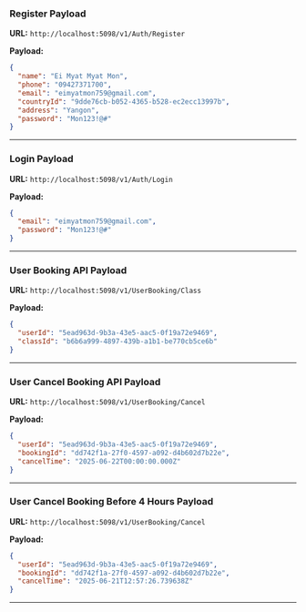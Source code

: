 ### Register Payload

**URL:**
`http://localhost:5098/v1/Auth/Register`

**Payload:**

```json
{
  "name": "Ei Myat Myat Mon",
  "phone": "09427371700",
  "email": "eimyatmon759@gmail.com",
  "countryId": "9dde76cb-b052-4365-b528-ec2ecc13997b",
  "address": "Yangon",
  "password": "Mon123!@#"
}
```

---

### Login Payload

**URL:**
`http://localhost:5098/v1/Auth/Login`

**Payload:**

```json
{
  "email": "eimyatmon759@gmail.com",
  "password": "Mon123!@#"
}
```

---

### User Booking API Payload

**URL:**
`http://localhost:5098/v1/UserBooking/Class`

**Payload:**

```json
{
  "userId": "5ead963d-9b3a-43e5-aac5-0f19a72e9469",
  "classId": "b6b6a999-4897-439b-a1b1-be770cb5ce6b"
}
```

---

### User Cancel Booking API Payload

**URL:**
`http://localhost:5098/v1/UserBooking/Cancel`

**Payload:**

```json
{
  "userId": "5ead963d-9b3a-43e5-aac5-0f19a72e9469",
  "bookingId": "dd742f1a-27f0-4597-a092-d4b602d7b22e",
  "cancelTime": "2025-06-22T00:00:00.000Z"
}
```

---

### User Cancel Booking Before 4 Hours Payload

**URL:**
`http://localhost:5098/v1/UserBooking/Cancel`

**Payload:**

```json
{
  "userId": "5ead963d-9b3a-43e5-aac5-0f19a72e9469",
  "bookingId": "dd742f1a-27f0-4597-a092-d4b602d7b22e",
  "cancelTime": "2025-06-21T12:57:26.739638Z"
}
```

---
